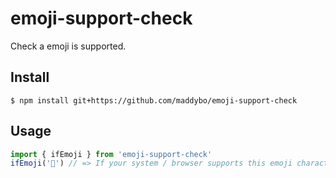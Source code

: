# emoji-support-check

Check a emoji is supported.

## Install

```
$ npm install git+https://github.com/maddybo/emoji-support-check
```

## Usage

```js
import { ifEmoji } from 'emoji-support-check'
ifEmoji('🛒') // => If your system / browser supports this emoji character correctly, the returned value will be true.
```
